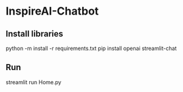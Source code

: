 # InspireAI-Chatbot

## Install libraries 

python -m install -r requirements.txt 
pip install openai streamlit-chat

## Run 
streamlit run Home.py

